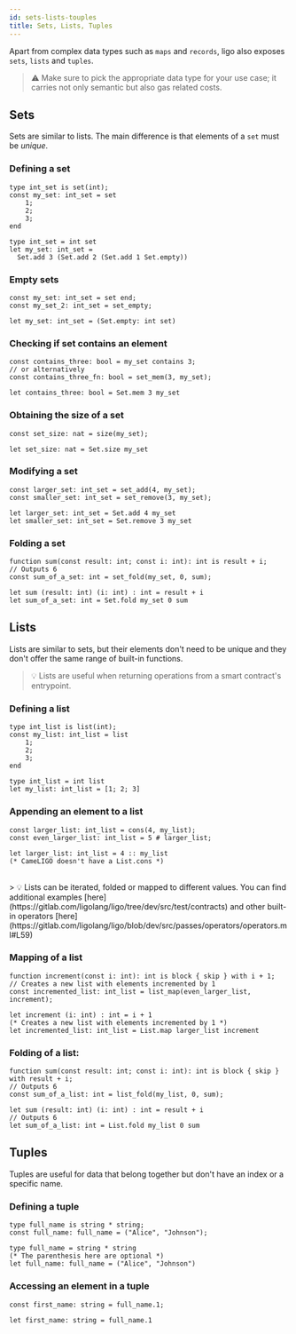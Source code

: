 ```yaml
---
id: sets-lists-touples
title: Sets, Lists, Tuples
---
```


Apart from complex data types such as `maps` and `records`, ligo also exposes `sets`, `lists` and `tuples`.

> ⚠️ Make sure to pick the appropriate data type for your use case; it carries not only semantic but also gas related costs.

## Sets

Sets are similar to lists. The main difference is that elements of a `set` must be *unique*.

### Defining a set

<!--DOCUSAURUS_CODE_TABS-->
<!--Pascaligo-->
```pascaligo
type int_set is set(int);
const my_set: int_set = set 
    1; 
    2; 
    3; 
end
```

<!--Cameligo-->
```cameligo
type int_set = int set
let my_set: int_set =
  Set.add 3 (Set.add 2 (Set.add 1 Set.empty))
```

<!--END_DOCUSAURUS_CODE_TABS-->

### Empty sets

<!--DOCUSAURUS_CODE_TABS-->
<!--Pascaligo-->
```pascaligo
const my_set: int_set = set end;
const my_set_2: int_set = set_empty;
```
<!--Cameligo-->
```cameligo
let my_set: int_set = (Set.empty: int set)
```

<!--END_DOCUSAURUS_CODE_TABS-->

### Checking if set contains an element

<!--DOCUSAURUS_CODE_TABS-->
<!--Pascaligo-->
```pascaligo
const contains_three: bool = my_set contains 3;
// or alternatively
const contains_three_fn: bool = set_mem(3, my_set);
```

<!--Cameligo-->
```cameligo
let contains_three: bool = Set.mem 3 my_set
```

<!--END_DOCUSAURUS_CODE_TABS-->


### Obtaining the size of a set
<!--DOCUSAURUS_CODE_TABS-->
<!--Pascaligo-->
```pascaligo
const set_size: nat = size(my_set);
```

<!--Cameligo-->
```cameligo
let set_size: nat = Set.size my_set
```

<!--END_DOCUSAURUS_CODE_TABS-->


### Modifying a set
<!--DOCUSAURUS_CODE_TABS-->
<!--Pascaligo-->
```pascaligo
const larger_set: int_set = set_add(4, my_set);
const smaller_set: int_set = set_remove(3, my_set);
```

<!--Cameligo-->

```cameligo
let larger_set: int_set = Set.add 4 my_set
let smaller_set: int_set = Set.remove 3 my_set
```

<!--END_DOCUSAURUS_CODE_TABS-->


### Folding a set
<!--DOCUSAURUS_CODE_TABS-->
<!--Pascaligo-->
```pascaligo
function sum(const result: int; const i: int): int is result + i;
// Outputs 6
const sum_of_a_set: int = set_fold(my_set, 0, sum);
```

<!--Cameligo-->
```cameligo
let sum (result: int) (i: int) : int = result + i
let sum_of_a_set: int = Set.fold my_set 0 sum
```

<!--END_DOCUSAURUS_CODE_TABS-->

## Lists

Lists are similar to sets, but their elements don't need to be unique and they don't offer the same range of built-in functions.

> 💡 Lists are useful when returning operations from a smart contract's entrypoint.

### Defining a list

<!--DOCUSAURUS_CODE_TABS-->
<!--Pascaligo-->
```pascaligo
type int_list is list(int);
const my_list: int_list = list
    1;
    2;
    3;
end
```

<!--Cameligo-->
```cameligo
type int_list = int list
let my_list: int_list = [1; 2; 3]
```

<!--END_DOCUSAURUS_CODE_TABS-->


### Appending an element to a list

<!--DOCUSAURUS_CODE_TABS-->
<!--Pascaligo-->
```pascaligo
const larger_list: int_list = cons(4, my_list);
const even_larger_list: int_list = 5 # larger_list;
```

<!--Cameligo-->
```cameligo
let larger_list: int_list = 4 :: my_list
(* CameLIGO doesn't have a List.cons *)
```

<!--END_DOCUSAURUS_CODE_TABS-->

<br/>
> 💡 Lists can be iterated, folded or mapped to different values. You can find additional examples [here](https://gitlab.com/ligolang/ligo/tree/dev/src/test/contracts) and other built-in operators [here](https://gitlab.com/ligolang/ligo/blob/dev/src/passes/operators/operators.ml#L59)

### Mapping of a list

<!--DOCUSAURUS_CODE_TABS-->
<!--Pascaligo-->
```pascaligo
function increment(const i: int): int is block { skip } with i + 1;
// Creates a new list with elements incremented by 1
const incremented_list: int_list = list_map(even_larger_list, increment);
```

<!--Cameligo-->

```cameligo
let increment (i: int) : int = i + 1
(* Creates a new list with elements incremented by 1 *)
let incremented_list: int_list = List.map larger_list increment
```

<!--END_DOCUSAURUS_CODE_TABS-->


### Folding of a list:
<!--DOCUSAURUS_CODE_TABS-->
<!--Pascaligo-->
```pascaligo
function sum(const result: int; const i: int): int is block { skip } with result + i;
// Outputs 6
const sum_of_a_list: int = list_fold(my_list, 0, sum);
```

<!--Cameligo-->

```cameligo
let sum (result: int) (i: int) : int = result + i
// Outputs 6
let sum_of_a_list: int = List.fold my_list 0 sum
```

<!--END_DOCUSAURUS_CODE_TABS-->


## Tuples

Tuples are useful for data that belong together but don't have an index or a specific name.

### Defining a tuple

<!--DOCUSAURUS_CODE_TABS-->
<!--Pascaligo-->
```pascaligo
type full_name is string * string;
const full_name: full_name = ("Alice", "Johnson");
```

<!--Cameligo-->
```cameligo
type full_name = string * string
(* The parenthesis here are optional *)
let full_name: full_name = ("Alice", "Johnson")
```

<!--END_DOCUSAURUS_CODE_TABS-->


### Accessing an element in a tuple
<!--DOCUSAURUS_CODE_TABS-->
<!--Pascaligo-->
```pascaligo
const first_name: string = full_name.1;
```

<!--Cameligo-->
```cameligo
let first_name: string = full_name.1
```

<!--END_DOCUSAURUS_CODE_TABS-->